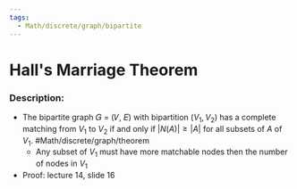 ```yaml
---
tags:
  - Math/discrete/graph/bipartite
---
```

# Hall's Marriage Theorem
### Description:
- The bipartite graph 𝐺 = (𝑉, 𝐸) with bipartition $(V_1, V_2)$ has a complete matching from $V_1$ to $V_2$ if and only if $|N(A)|\ge |A|$ for all subsets of $A$ of $V_1$. #Math/discrete/graph/theorem 
	- Any subset of $V_1$ must have more matchable nodes then the number of nodes in $V_1$
- Proof: lecture 14, slide 16
